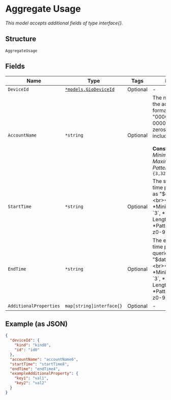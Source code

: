 
# Aggregate Usage

*This model accepts additional fields of type interface{}.*

## Structure

`AggregateUsage`

## Fields

| Name | Type | Tags | Description |
|  --- | --- | --- | --- |
| `DeviceId` | [`*models.GioDeviceId`](../../doc/models/gio-device-id.md) | Optional | - |
| `AccountName` | `*string` | Optional | The numeric name of the account, in the format "0000123456-00001". Leading zeros must be included.<br><br>**Constraints**: *Minimum Length*: `3`, *Maximum Length*: `32`, *Pattern*: `^[A-Za-z0-9]{3,32}$` |
| `StartTime` | `*string` | Optional | The start date of the time period queried as "$datetime"<br><br>**Constraints**: *Minimum Length*: `3`, *Maximum Length*: `32`, *Pattern*: `^[A-Za-z0-9]{3,32}$` |
| `EndTime` | `*string` | Optional | The end date of the time period being queried as "$datetime"<br><br>**Constraints**: *Minimum Length*: `3`, *Maximum Length*: `32`, *Pattern*: `^[A-Za-z0-9]{3,32}$` |
| `AdditionalProperties` | `map[string]interface{}` | Optional | - |

## Example (as JSON)

```json
{
  "deviceId": {
    "kind": "kind8",
    "id": "id0"
  },
  "accountName": "accountName6",
  "startTime": "startTime8",
  "endTime": "endTime4",
  "exampleAdditionalProperty": {
    "key1": "val1",
    "key2": "val2"
  }
}
```

